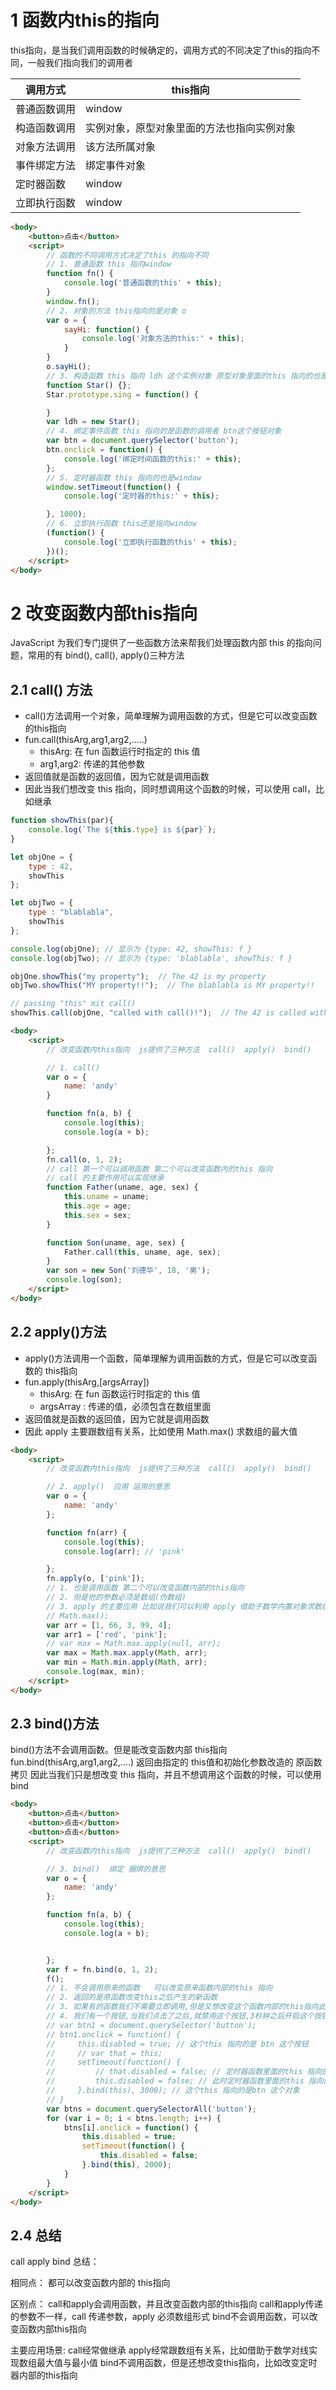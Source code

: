 
# 1 函数内this的指向
this指向，是当我们调用函数的时候确定的，调用方式的不同决定了this的指向不同，一般我们指向我们的调用者

|调用方式|	this指向|
|---|---|
|普通函数调用	|window|
|构造函数调用	|实例对象，原型对象里面的方法也指向实例对象|
|对象方法调用	|该方法所属对象|
|事件绑定方法	|绑定事件对象|
|定时器函数	|window|
|立即执行函数	|window|


```html
<body>
    <button>点击</button>
    <script>
        // 函数的不同调用方式决定了this 的指向不同
        // 1. 普通函数 this 指向window
        function fn() {
            console.log('普通函数的this' + this);
        }
        window.fn();
        // 2. 对象的方法 this指向的是对象 o
        var o = {
            sayHi: function() {
                console.log('对象方法的this:' + this);
            }
        }
        o.sayHi();
        // 3. 构造函数 this 指向 ldh 这个实例对象 原型对象里面的this 指向的也是 ldh这个实例对象
        function Star() {};
        Star.prototype.sing = function() {

        }
        var ldh = new Star();
        // 4. 绑定事件函数 this 指向的是函数的调用者 btn这个按钮对象
        var btn = document.querySelector('button');
        btn.onclick = function() {
            console.log('绑定时间函数的this:' + this);
        };
        // 5. 定时器函数 this 指向的也是window
        window.setTimeout(function() {
            console.log('定时器的this:' + this);

        }, 1000);
        // 6. 立即执行函数 this还是指向window
        (function() {
            console.log('立即执行函数的this' + this);
        })();
    </script>
</body>
```


# 2 改变函数内部this指向
JavaScript 为我们专门提供了一些函数方法来帮我们处理函数内部 this 的指向问题，常用的有 bind(), call(), apply()三种方法

## 2.1 call() 方法
- call()方法调用一个对象，简单理解为调用函数的方式，但是它可以改变函数的this指向
- fun.call(thisArg,arg1,arg2,.....)
    - thisArg: 在 fun 函数运行时指定的 this 值
    - arg1,arg2: 传递的其他参数
- 返回值就是函数的返回值，因为它就是调用函数
- 因此当我们想改变 this 指向，同时想调用这个函数的时候，可以使用 call，比如继承


```js
function showThis(par){
    console.log(`The ${this.type} is ${par}`);
}

let objOne = {
    type : 42,
    showThis
};

let objTwo = {
    type : "blablabla",
    showThis
};

console.log(objOne); // 显示为 {type: 42, showThis: f }
console.log(objTwo); // 显示为 {type: 'blablabla', showThis: f }

objOne.showThis("my property");  // The 42 is my property
objTwo.showThis("MY property!!");  // The blablabla is MY property!!

// passing "this" mit call()
showThis.call(objOne, "called with call()!");  // The 42 is called with call()!

```

```html
<body>
    <script>
        // 改变函数内this指向  js提供了三种方法  call()  apply()  bind()

        // 1. call()
        var o = {
            name: 'andy'
        }

        function fn(a, b) {
            console.log(this);
            console.log(a + b);

        };
        fn.call(o, 1, 2);
        // call 第一个可以调用函数 第二个可以改变函数内的this 指向
        // call 的主要作用可以实现继承
        function Father(uname, age, sex) {
            this.uname = uname;
            this.age = age;
            this.sex = sex;
        }

        function Son(uname, age, sex) {
            Father.call(this, uname, age, sex);
        }
        var son = new Son('刘德华', 18, '男');
        console.log(son);
    </script>
</body>
```


## 2.2 apply()方法
- apply()方法调用一个函数，简单理解为调用函数的方式，但是它可以改变函数的 this指向
- fun.apply(thisArg,[argsArray])
    - thisArg: 在 fun 函数运行时指定的 this 值
    - argsArray : 传递的值，必须包含在数组里面
- 返回值就是函数的返回值，因为它就是调用函数
- 因此 apply 主要跟数组有关系，比如使用 Math.max() 求数组的最大值

```html
<body>
    <script>
        // 改变函数内this指向  js提供了三种方法  call()  apply()  bind()

        // 2. apply()  应用 运用的意思
        var o = {
            name: 'andy'
        };

        function fn(arr) {
            console.log(this);
            console.log(arr); // 'pink'

        };
        fn.apply(o, ['pink']);
        // 1. 也是调用函数 第二个可以改变函数内部的this指向
        // 2. 但是他的参数必须是数组(伪数组)
        // 3. apply 的主要应用 比如说我们可以利用 apply 借助于数学内置对象求数组最大值 
        // Math.max();
        var arr = [1, 66, 3, 99, 4];
        var arr1 = ['red', 'pink'];
        // var max = Math.max.apply(null, arr);
        var max = Math.max.apply(Math, arr);
        var min = Math.min.apply(Math, arr);
        console.log(max, min);
    </script>
</body>

```


## 2.3 bind()方法
bind()方法不会调用函数。但是能改变函数内部 this指向
fun.bind(thisArg,arg1,arg2,....)
返回由指定的 this值和初始化参数改造的 原函数拷贝
因此当我们只是想改变 this 指向，并且不想调用这个函数的时候，可以使用bind

```html
<body>
    <button>点击</button>
    <button>点击</button>
    <button>点击</button>
    <script>
        // 改变函数内this指向  js提供了三种方法  call()  apply()  bind()

        // 3. bind()  绑定 捆绑的意思
        var o = {
            name: 'andy'
        };

        function fn(a, b) {
            console.log(this);
            console.log(a + b);


        };
        var f = fn.bind(o, 1, 2);
        f();
        // 1. 不会调用原来的函数   可以改变原来函数内部的this 指向
        // 2. 返回的是原函数改变this之后产生的新函数
        // 3. 如果有的函数我们不需要立即调用,但是又想改变这个函数内部的this指向此时用bind
        // 4. 我们有一个按钮,当我们点击了之后,就禁用这个按钮,3秒钟之后开启这个按钮
        // var btn1 = document.querySelector('button');
        // btn1.onclick = function() {
        //     this.disabled = true; // 这个this 指向的是 btn 这个按钮
        //     // var that = this;
        //     setTimeout(function() {
        //         // that.disabled = false; // 定时器函数里面的this 指向的是window
        //         this.disabled = false; // 此时定时器函数里面的this 指向的是btn
        //     }.bind(this), 3000); // 这个this 指向的是btn 这个对象
        // }
        var btns = document.querySelectorAll('button');
        for (var i = 0; i < btns.length; i++) {
            btns[i].onclick = function() {
                this.disabled = true;
                setTimeout(function() {
                    this.disabled = false;
                }.bind(this), 2000);
            }
        }
    </script>
</body>

```


## 2.4 总结
call apply bind 总结：

相同点：
都可以改变函数内部的 this指向

区别点：
call和apply会调用函数，并且改变函数内部的this指向
call和apply传递的参数不一样，call 传递参数，apply 必须数组形式
bind不会调用函数，可以改变函数内部this指向


主要应用场景: 
call经常做继承
apply经常跟数组有关系，比如借助于数学对线实现数组最大值与最小值
bind不调用函数，但是还想改变this指向，比如改变定时器内部的this指向
